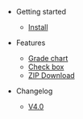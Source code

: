 - Getting started
    - [Install](/start/install.md)

- Features
    - [Grade chart](features/gradechart.md)
    - [Check box](features/Checkbox.md)
    - [ZIP Download](features/zipdownload.md)

- Changelog
    - [V4.0](changelog/V4.0.md)
